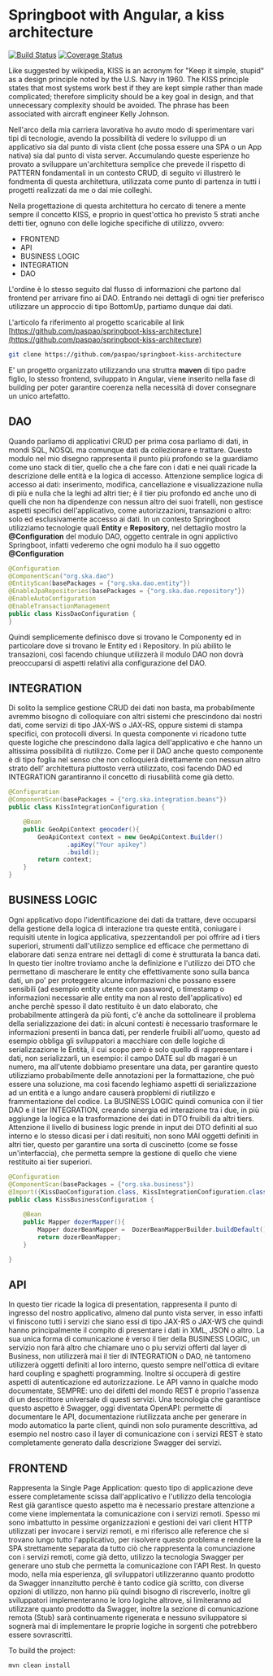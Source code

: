 Springboot with Angular, a kiss architecture
============================================
[![Build Status](https://travis-ci.org/paspao/springboot-kiss-architecture.svg?branch=master)](https://travis-ci.org/paspao/springboot-kiss-architecture)
[![Coverage Status](https://coveralls.io/repos/github/paspao/springboot-kiss-architecture/badge.svg?branch=master)](https://coveralls.io/github/paspao/springboot-kiss-architecture?branch=master)

Like suggested by wikipedia, KISS is an acronym for "Keep it simple, stupid" as a design principle noted by the U.S. Navy in 1960. The KISS principle states that most systems work best if they are kept simple rather than made complicated; therefore simplicity should be a key goal in design, and that unnecessary complexity should be avoided. The phrase has been associated with aircraft engineer Kelly Johnson.

Nell'arco della mia carriera lavorativa ho avuto modo di sperimentare vari tipi di tecnologie, avendo la possibilità di vedere lo sviluppo di un applicativo sia dal punto di vista client (che possa essere una SPA o un App nativa) sia dal punto di vista server. Accumulando queste esperienze ho provato a sviluppare un'architettura semplice che prevede il rispetto di PATTERN fondamentali in un contesto CRUD, di seguito vi illustrerò le fondmenta di questa architettura, utilizzata come punto di partenza in tutti i progetti realizzati da me o dai mie colleghi.

Nella progettazione di questa architettura ho cercato di tenere a mente sempre il concetto KISS, e proprio in quest'ottica ho previsto 5 strati anche detti tier, ognuno con delle logiche specifiche di utilizzo, ovvero:

* FRONTEND
* API
* BUSINESS LOGIC
* INTEGRATION
* DAO

L'ordine è lo stesso seguito dal flusso di informazioni che partono dal frontend per arrivare fino ai DAO. Entrando nei dettagli di ogni tier preferisco utilizzare un approccio di tipo BottomUp, partiamo dunque dai dati.

L'articolo fa riferimento al progetto scaricabile al link [https://github.com/paspao/springboot-kiss-architecture](https://github.com/paspao/springboot-kiss-architecture)

```bash
git clone https://github.com/paspao/springboot-kiss-architecture
```

E' un progetto organizzato utilizzando una struttra **maven** di tipo padre figlio, lo stesso frontend, sviluppato in Angular, viene inserito nella fase di building per poter garantire coerenza nella necessità di dover consegnare un unico artefatto.

## DAO

Quando parliamo di applicativi CRUD per prima cosa parliamo di dati, in mondi SQL, NOSQL ma comunque dati da collezionare e trattare. Questo modulo nel mio disegno rappresenta il punto più profondo se la guardiamo come uno stack di tier, quello che a che fare con i dati e nei quali ricade la descrizione delle entità e la logica di accesso. Attenzione semplice logica di accesso ai dati: inserimento, modifica, cancellazione e visualizzazione nulla di più e nulla che la leghi ad altri tier; è il tier piu profondo ed anche uno di quelli che non ha dipendenze con nessun altro dei suoi fratelli, non gestisce aspetti specifici dell'applicativo, come autorizzazioni, transazioni o altro: solo ed esclusivamente accesso ai dati.
In un contesto Springboot utilizziamo tecnologie quali **Entity** e **Repository**, nel dettaglio mostro la **@Configuration** del modulo DAO, oggetto centrale in ogni applictivo Springboot, infatti vederemo che ogni modulo ha il suo oggetto **@Configuration**

```java
@Configuration
@ComponentScan("org.ska.dao")
@EntityScan(basePackages = {"org.ska.dao.entity"})
@EnableJpaRepositories(basePackages = {"org.ska.dao.repository"})
@EnableAutoConfiguration
@EnableTransactionManagement
public class KissDaoConfiguration {
}
```
Quindi semplicemente definisco dove si trovano le Componenty ed in particolare dove si trovano le Entity ed i Repository. In più abilito le transazioni, così facendo chiunque utilizzerà il modulo DAO non dovrà preoccuparsi di aspetti relativi alla configurazione del DAO.



## INTEGRATION

Di solito la semplice gestione CRUD dei dati non basta, ma probabilmente avremmo bisogno di colloquiare con altri sistemi che prescindono dai nostri dati, come servizi di tipo JAX-WS o JAX-RS, oppure sistemi di stampa specifici, con protocolli diversi. In questa componente vi ricadono tutte queste logiche che prescindono dalla lagica dell'applicativo e che hanno un altissima possibilità di riutilizzo. Come per il DAO anche questo componente è di tipo foglia nel senso che non colloquierà direttamente con nessun altro strato dell' architettura piuttosto verrà utilizzato, così facendo DAO ed INTEGRATION garantiranno il concetto di riusabilità come già detto.

```java
@Configuration
@ComponentScan(basePackages = {"org.ska.integration.beans"})
public class KissIntegrationConfiguration {

    @Bean
    public GeoApiContext geocoder(){
        GeoApiContext context = new GeoApiContext.Builder()
                .apiKey("Your apikey")
                .build();
        return context;
    }
}
```

## BUSINESS LOGIC

Ogni applicativo dopo l'identificazione dei dati da trattare, deve occuparsi della gestione della logica di interazione tra queste entità, coniugare i requisiti utente in logica applicativa, spezzentandoli per poi offrire ad i tiers superiori, strumenti dall'utilizzo semplice ed efficace che permettano di elaborare dati senza entrare nei dettagli di come è strutturata la banca dati. In questo tier inoltre troviamo anche la definizione e l'utilizzo dei DTO che permettano di mascherare le entity che effettivamente sono sulla banca dati, un po' per proteggere alcune informazioni che possano essere sensibili (ad esempio entity utente con password, o timestamp o informazioni necessarie alle entity ma non al resto dell'applicativo) ed anche perchè spesso il dato restituito è un dato elaborato, che probabilmente attingerà da più fonti, c'è anche da sottolineare il problema della serializzazione dei dati: in alcuni contesti è necessario trasformare le informazioni presenti in banca dati, per renderle fruibili all'uomo, questo ad esempio obbliga gli sviluppatori a macchiare con delle logiche di serializzazione le Entità, il cui scopo però è solo quello di rappresentare i dati, non serializzarli, un esempio: il campo DATE sul db magari è un numero, ma all'utente dobbiamo presentare una data, per garantire questo utilizziamo probabilmente delle annotazioni per la formattazione, che può essere una soluzione, ma così facendo leghiamo aspetti di serializzazione ad un entità e a lungo andare causerà propblemi di riutilizzo e frammentazione del codice.
La BUSINESS LOGIC quindi comunica con il tier DAO e il tier INTEGRATION, creando sinergia ed interazione tra i due, in più aggiunge la logica e la trasformazione dei dati in DTO fruibili da altri tiers. Attenzione il livello di business logic prende in input dei DTO definiti al suo interno e lo stesso dicasi per i dati  resituiti, non sono MAI oggetti definiti in altri tier, questo per garantire una sorta di cuscinetto (come se fosse un'interfaccia), che permetta sempre la gestione di quello che viene restituito ai tier superiori.

```java
@Configuration
@ComponentScan(basePackages = {"org.ska.business"})
@Import({KissDaoConfiguration.class, KissIntegrationConfiguration.class})
public class KissBusinessConfiguration {
	
	@Bean
    public Mapper dozerMapper(){
        Mapper dozerBeanMapper =  DozerBeanMapperBuilder.buildDefault();
	    return dozerBeanMapper;
    }

}
```

## API

In questo tier ricade la logica di presentation, rappresenta il punto di ingresso del nostro applicativo, almeno dal punto vista server, in esso infatti vi finiscono tutti i servizi che siano essi di tipo JAX-RS o JAX-WS che quindi hanno principalmente il compito di presentare i dati in XML, JSON o altro. La sua unica forma di comunicazione è verso il tier della BUSINESS LOGIC, un servizio non farà altro che chiamare uno o piu servizi offerti dal layer di Business, non utilizzerà mai il tier di INTEGRATION o DAO, nè tantomeno utilizzerà oggetti definiti al loro interno, questo sempre nell'ottica di evitare hard coupling e spaghetti programming. Inoltre si occuperà di gestire aspetti di autenticazione ed autorizzazione. Le API vanno in qualche modo documentate, SEMPRE: uno dei difetti del mondo REST è proprio l'assenza di un descrittore universale di questi servizi. Una tecnologia che garantisce questo aspetto è Swagger, oggi diventata OpenAPI: permette di documentare le API, documentazione riutilizzata anche per generare in modo automatico la parte client, quindi non solo puramente descrittiva, ad esempio nel nostro caso il layer di comunicazione con i servizi REST è stato completamente generato dalla descrizione Swagger dei servizi.

## FRONTEND

Rappresenta la Single Page Application: questo tipo di applicazione deve essere completamente scissa dall'applicativo e l'utilizzo della tencologia Rest già garantisce questo aspetto ma è necessario prestare attenzione a come viene implementata la comunicazione con i servizi remoti. Spesso mi sono imbattutto in pessime organizzazioni e gestioni dei vari client HTTP utilizzati per invocare i servizi remoti, e mi riferisco alle reference che si trovano lungo tutto l'applicativo, per risolvere questo problema e rendere la SPA strettamente separata da tutto ciò che rappresenta la comunciazione con i servizi remoti, come già detto, utilizzo la tecnologia Swagger per generare uno stub che permetta la comunicazione con l'API Rest. In questo modo, nella mia esperienza, gli sviluppatori utilizzeranno quanto prodotto da Swagger innanzitutto perchè è tanto codice già scritto, con diverse opzioni di utilizzo, non hanno più quindi bisogno di riscreverlo, inoltre gli sviluppatori implementeranno le loro logiche altrove, si limiteranno ad utilizzare quanto prodotto da Swagger, inoltre la sezione di comunicazione remota (Stub) sarà continuamente rigenerata e nessuno sviluppatore si sognerà mai di implementare le proprie logiche in sorgenti che potrebbero essere sovrascritti.

To build the project:

```bash
mvn clean install
```


